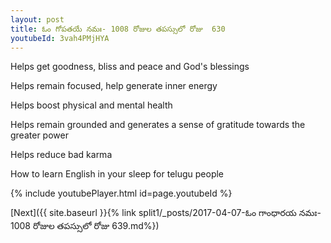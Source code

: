 ```yaml
---
layout: post
title: ఓం గోపతయే నమః- 1008 రోజుల తపస్సులో రోజు  630
youtubeId: 3vah4PMjHYA
---
```

 
 
Helps get goodness, bliss and peace and God's blessings
 
Helps remain focused, help generate inner energy 
 
Helps boost physical and mental health 
 
Helps remain grounded and generates a sense of gratitude towards the greater power 
 
Helps reduce bad karma
 
How to learn English in your sleep for telugu people
 
 
 
 


{% include youtubePlayer.html id=page.youtubeId %}
 
[Next]({{ site.baseurl }}{% link split1/_posts/2017-04-07-ఓం గాంధారయ నమః- 1008 రోజుల తపస్సులో రోజు  639.md%})
 
